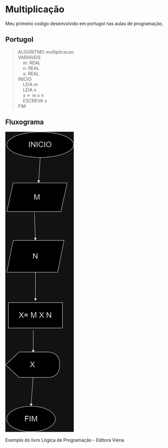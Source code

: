 # Multiplicação

Meu primeiro codigo desenvolvido em portugol nas aulas de programação, 

## Portugol
>ALGORITMO  multiplicacao \
>VARIAVEIS \
> &nbsp;&nbsp;&nbsp;&nbsp;m: REAL \
> &nbsp;&nbsp;&nbsp;&nbsp;n: REAL \
> &nbsp;&nbsp;&nbsp;&nbsp;x: REAL \
> INICIO \
> &nbsp;&nbsp;&nbsp;&nbsp;LEIA  m \
> &nbsp;&nbsp;&nbsp;&nbsp;LEIA  n \
> &nbsp;&nbsp;&nbsp;&nbsp;x ← m x n \
> &nbsp;&nbsp;&nbsp;&nbsp;ESCREVA  x \
> FIM

## Fluxograma
![alt text](https://github.com/databiteps/multiplicacao/blob/main/multiplicacao.drawio.png?raw=true "Title")

Exemplo do livro Lógica de Programação - Editora Viena
